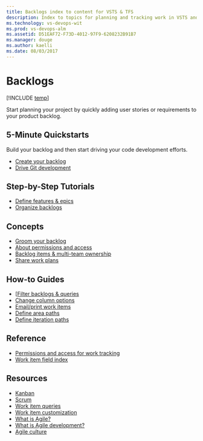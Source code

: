 ```yaml
---
title: Backlogs index to content for VSTS & TFS
description: Index to topics for planning and tracking work in VSTS and and Team Foundation Server (TFS)  
ms.technology: vs-devops-wit
ms.prod: vs-devops-alm
ms.assetid: D51EAF72-F73D-4012-97F9-6208232B91B7
ms.manager: douge
ms.author: kaelli
ms.date: 08/03/2017
---
```


# Backlogs

[!INCLUDE [temp](../_shared/version-vsts-tfs-all-versions.md)]

Start planning your project by quickly adding user stories or requirements to your product backlog.  

<!---
## Overview  

[Backlogs, boards, and plans](backlogs-boards-plans.md)  
[About teams and Agile tools](../../settings/about-teams-and-settings.md?toc=/vsts/work/backlogs/toc.json&bc=/vsts/work/backlogs/breadcrumb/toc.json)
-->


## 5-Minute Quickstarts  

Build your backlog and then start driving your code development efforts.   

- [Create your backlog](create-your-backlog.md)  
- [Drive Git development](connect-work-items-to-git-dev-ops.md)   

## Step-by-Step Tutorials

- [Define features & epics](define-features-epics.md)
- [Organize backlogs](organize-backlog.md)

## Concepts 
  
- [Groom your backlog](best-practices-product-backlog.md)           
- [About permissions and access](../../security/permissions-access-work-tracking.md?toc=/vsts/work/backlogs/toc.json&bc=/vsts/work/backlogs/breadcrumb/toc.json)
- [Backlog items & multi-team ownership](work-multi-team-ownership-backlogs.md) 
- [Share work plans](../track/share-plans.md?toc=/vsts/work/backlogs/toc.json&bc=/vsts/work/backlogs/breadcrumb/toc.json)

## How-to Guides


* [[Filter backlogs & queries](filter-backlogs.md)
* [Change column options](set-column-options.md?toc=/vsts/work/backlogs/toc.json&bc=/vsts/work/backlogs/breadcrumb/toc.json)
* [Email/print work items](../work-items/email-work-items.md?toc=/vsts/work/backlogs/toc.json&bc=/vsts/work/backlogs/breadcrumb/toc.json)
* [Define area paths](../customize/set-area-paths.md?toc=/vsts/work/backlogs/toc.json&bc=/vsts/work/backlogs/breadcrumb/toc.json)
* [Define iteration paths](../customize/set-iteration-paths-sprints.md?toc=/vsts/work/backlogs/toc.json&bc=/vsts/work/backlogs/breadcrumb/toc.json)


## Reference   
- [Permissions and access for work tracking](../../security/permissions-access-work-tracking.md?toc=/vsts/work/backlogs/toc.json&bc=/vsts/work/backlogs/breadcrumb/toc.json)
- [Work item field index](../work-items/guidance/work-item-field.md?toc=/vsts/work/backlogs/toc.json&bc=/vsts/work/backlogs/breadcrumb/toc.json)


## Resources 

- [Kanban](../kanban/index.md)
- [Scrum](../scrum/index.md)
- [Work item queries](../track/index.md)
- [Work item customization](../customize/index.md)
- [What is Agile?](https://www.visualstudio.com/learn/what-is-agile/)   
- [What is Agile development?](https://www.visualstudio.com/learn/what-is-agile-development/)  
- [Agile culture](https://www.visualstudio.com/learn/agile-culture/)  





